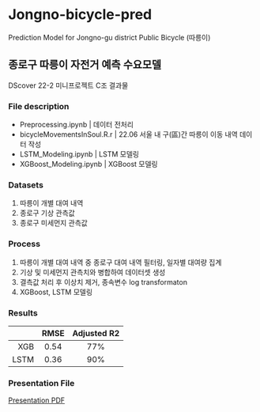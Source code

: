 # Jongno-bicycle-pred
Prediction Model for Jongno-gu district Public Bicycle (따릉이)

## 종로구 따릉이 자전거 예측 수요모델
DScover 22-2 미니프로젝트 C조 결과물

### File description
* Preprocessing.ipynb | 데이터 전처리
* bicycleMovementsInSoul.R.r | 22.06 서울 내 구(區)간 따릉이 이동 내역 데이터 작성
* LSTM_Modeling.ipynb | LSTM 모델링
* XGBoost_Modeling.ipynb | XGBoost 모델링

### Datasets
1. 따릉이 개별 대여 내역
2. 종로구 기상 관측값
3. 종로구 미세먼지 관측값


### Process
1. 따릉이 개별 대여 내역 중 종로구 대여 내역 필터링, 일자별 대여량 집계
2. 기상 및 미세먼지 관측치와 병합하여 데이터셋 생성
3. 결측값 처리 후 이상치 제거, 종속변수 log transformaton
4. XGBoost, LSTM 모델링

### Results
||RMSE|Adjusted R2|
|----:|:----:|:----:|
|XGB|0.54|77%|
|LSTM|0.36|90%|

### Presentation File
[Presentation PDF](https://drive.google.com/file/d/18rh-eSkV2xqK8r0WwZFQn3DdtxMGvi4P/view?usp=share_link)
